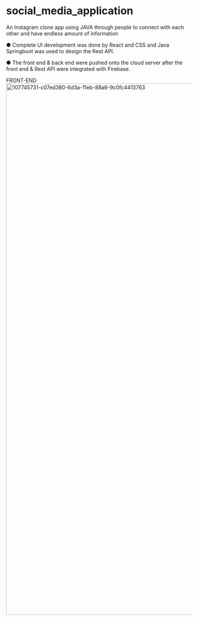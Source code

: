 # social_media_application

An Instagram clone app using JAVA through people to connect with each other and have endless amount of information

● Complete UI development was done by React and CSS and Java Springboot was used to design the Rest API.

● The front end & back end were pushed onto the cloud server after the front end & Rest API were integrated with Firebase.

FRONT-END
<img width="1440" alt="107745731-c07ed380-6d3a-11eb-88a6-9c0fc4413763" src="https://github.com/user-attachments/assets/1f38ddfb-539b-4da8-9b7a-619c906ae6dd">
